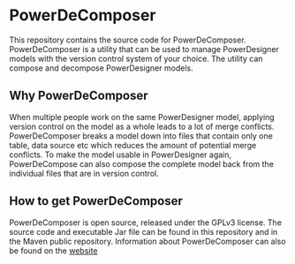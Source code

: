 # PowerDeComposer
This repository contains the source code for PowerDeComposer.
PowerDeComposer is a utility that can be used to manage PowerDesigner models with the version control system of your choice.
The utility can compose and decompose PowerDesigner models.

## Why PowerDeComposer
When multiple people work on the same PowerDesigner model, applying version control on the model as a whole leads to a lot of merge conflicts.
PowerDeComposer breaks a model down into files that contain only one table, data source etc which reduces the amount of potential merge conflicts.
To make the model usable in PowerDesigner again, PowerDeCompose can also compose the complete model back from the individual files that are in version control.

## How to get PowerDeComposer
PowerDeComposer is open source, released under the GPLv3 license. 
The source code and executable Jar file can be found in this repository and in the Maven public repository.
Information about PowerDeComposer can also be found on the [website](http://powerdecomposer.x-breeze.com/)



